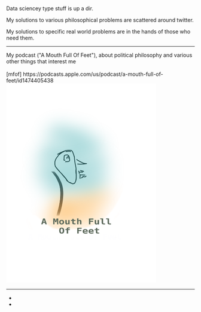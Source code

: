 <br> Data sciencey type stuff is up a dir.  
<p> My solutions to various philosophical problems are scattered around twitter.
<p> My solutions to specific real world problems are in the hands of those who need them.
<hr>
My podcast ("A Mouth Full Of Feet"), about political philosophy and various other things that interest me
<br>
<br>
[mfof] https://podcasts.apple.com/us/podcast/a-mouth-full-of-feet/id1474405438
<br>
<img src="https://github.com/philopaszoon/mfof/blob/master/IMG_0327.PNG" width="400"/>
<hr>

- 
-
